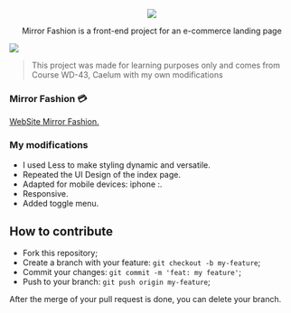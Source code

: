 <p align="center">
  <img src="/.github/logo.png" />

  <p align="center">
    Mirror Fashion is a front-end project for an e-commerce landing page
  </p>

  <img src="/.github/banner.png" />

  > This project was made for learning purposes only and comes from Course WD-43, Caelum with my own modifications
</p>

### Mirror Fashion 💳

<a href="https://fariasmateuss.github.io/mirror_fashion/">
  WebSite Mirror Fashion.
</a>

### My modifications

- I used Less to make styling dynamic and versatile.
- Repeated the UI Design of the index page.
- Adapted for mobile devices: iphone :.
- Responsive.
- Added toggle menu.

## How to contribute

- Fork this repository;
- Create a branch with your feature: `git checkout -b my-feature`;
- Commit your changes: `git commit -m 'feat: my feature'`;
- Push to your branch: `git push origin my-feature`;

After the merge of your pull request is done, you can delete your branch.
